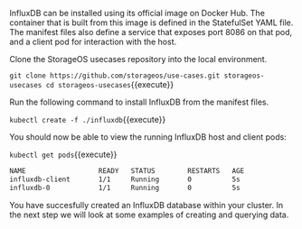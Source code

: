InfluxDB can be installed using its official image on Docker Hub. The
container that is built from this image is defined in the StatefulSet YAML file. The manifest files also define a service that exposes port 8086 on that pod, and a client pod for interaction with the host.

Clone the StorageOS usecases repository into the local environment.

`
git clone https://github.com/storageos/use-cases.git storageos-usecases
cd storageos-usecases
`{{execute}}

Run the following command to install InfluxDB from the manifest files.

`kubectl create -f ./influxdb`{{execute}}

You should now be able to view the running InfluxDB host and client pods:

`kubectl get pods`{{execute}}

```bash
NAME                  READY   STATUS        RESTARTS   AGE
influxdb-client       1/1     Running       0          5s
influxdb-0            1/1     Running       0          5s
```

You have succesfully created an InfluxDB database within your cluster.
In the next step we will look at some examples of creating and querying data.